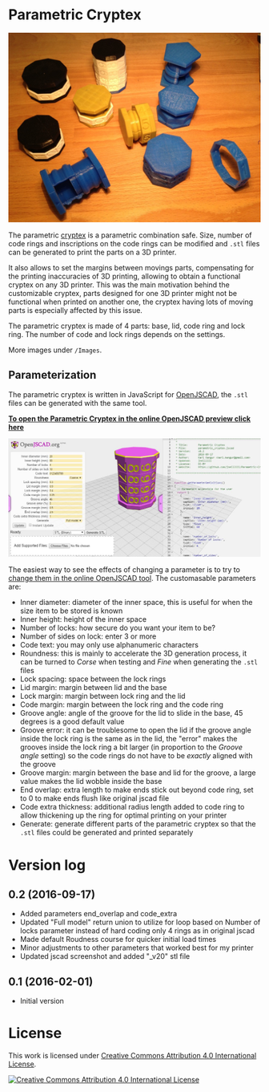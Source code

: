 # Parametric Cryptex

![Parametric Cryptex](Images/parametric_cryptex_revisions.jpg)

The parametric [cryptex](https://www.wikiwand.com/en/Cryptex) is a parametric combination safe. Size, number of code rings and inscriptions on the code rings can be modified and `.stl` files can be generated to print the parts on a 3D printer.

It also allows to set the margins between movings parts, compensating for the printing inaccuracies of 3D printing, allowing to obtain a functional cryptex on any 3D printer. This was the main motivation behind the customizable cryptex, parts designed for one 3D printer might not be functional when printed on another one, the cryptex having lots of moving parts is especially affected by this issue.

The parametric cryptex is made of 4 parts: base, lid, code ring and lock ring. The number of code and lock rings depends on the settings.

More images under `/Images`.

## Parameterization

The parametric cryptex is written in JavaScript for [OpenJSCAD](http://openjscad.org/), the `.stl` files can be generated with the same tool.

**[To open the Parametric Cryptex in the online OpenJSCAD preview click here](http://openjscad.org/#https://raw.githubusercontent.com/jneilliii/Parametric-Cryptex/master/parametric_cryptex.jscad)**

![Parametric Cryptex](Images/parametric_cryptex_openjscad.jpg)

The easiest way to see the effects of changing a parameter is to try to [change them in the online OpenJSCAD tool](http://openjscad.org/#https://raw.githubusercontent.com/jneilliii/Parametric-Cryptex/master/parametric_cryptex.jscad). The customasable parameters are:

* Inner diameter: diameter of the inner space, this is useful for when the size item to be stored is known
* Inner height: height of the inner space
* Number of locks: how secure do you want your item to be?
* Number of sides on lock: enter 3 or more
* Code text: you may only use alphanumeric characters
* Roundness: this is mainly to accelerate the 3D generation process, it can be turned to _Corse_ when testing and _Fine_ when generating the `.stl` files
* Lock spacing: space between the lock rings
* Lid margin: margin between lid and the base
* Lock margin: margin between lock ring and the lid
* Code margin: margin between the lock ring and the code ring
* Groove angle: angle of the groove for the lid to slide in the base, 45 degrees is a good default value
* Groove error: it can be troublesome to open the lid if the groove angle inside the lock ring is the same as in the lid, the "error" makes the grooves inside the lock ring a bit larger (in proportion to the _Groove angle_ setting) so the code rings do not have to be _exactly_ aligned with the groove
* Groove margin: margin between the base and lid for the groove, a large value makes the lid wobble inside the base
* End overlap: extra length to make ends stick out beyond code ring, set to 0 to make ends flush like original jscad file
* Code extra thickness: additional radius length added to code ring to allow thickening up the ring for optimal printing on your printer
* Generate: generate different parts of the parametric cryptex so that the `.stl` files could be generated and printed separately

# Version log

## 0.2 (2016-09-17)

* Added parameters end_overlap and code_extra
* Updated "Full model" return union to utilize for loop based on Number of locks parameter instead of hard coding only 4 rings as in original jscad
* Made default Roudness course for quicker initial load times
* Minor adjustments to other parameters that worked best for my printer
* Updated jscad screenshot and added "_v20" stl file

## 0.1 (2016-02-01)

* Initial version

# License

This work is licensed under [Creative Commons Attribution 4.0 International License](http://creativecommons.org/licenses/by/4.0/).

[![Creative Commons Attribution 4.0 International License](https://i.creativecommons.org/l/by/4.0/88x31.png)](http://creativecommons.org/licenses/by/4.0/)
